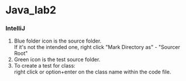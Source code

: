 # Java_lab2

### IntelliJ
1. Blue folder icon is the source folder. <br> If it's not the intended one, right click "Mark Directory as" - "Sourcer Root"
2. Green icon is the test source folder.
3. To create a test for class: <br> right click or option+enter on the class name within the code file.
